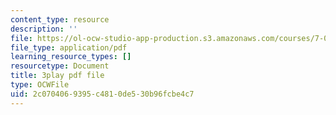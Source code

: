 ```yaml
---
content_type: resource
description: ''
file: https://ol-ocw-studio-app-production.s3.amazonaws.com/courses/7-01sc-fundamentals-of-biology-fall-2011/2c0704069395c4810de530b96fcbe4c7_PzY0MWEEE6U.pdf
file_type: application/pdf
learning_resource_types: []
resourcetype: Document
title: 3play pdf file
type: OCWFile
uid: 2c070406-9395-c481-0de5-30b96fcbe4c7
---
```

